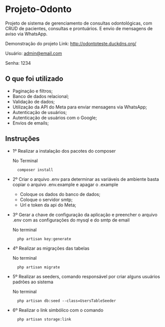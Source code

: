 # Projeto-Odonto

Projeto de sistema de gerenciamento de consultas odontológicas, com CRUD de pacientes, consultas e prontuários. E envio de mensagens de aviso via WhatsApp.

Demonstração do projeto Link:
<a href="http://odontoteste.duckdns.org/" target="_blank">http://odontoteste.duckdns.org/</a>

Usuário: admin@email.com

Senha: 1234

## O que foi utilizado

- Paginação e filtros;
- Banco de dados relacional;
- Validação de dados;
- Utilização da API do Meta para enviar mensagens via WhatsApp;
- Autenticação de usuários;
- Autenticação de usuários com o Google;
- Envios de emails;

## Instruções

- 1º Realizar a instalação dos pacotes do composer
    
  No Terminal
 
        composer install

- 2º Criar o arquivo .env para determinar as variáveis de ambiente basta copiar o arquivo .env.example e apagar o .example
  - Coloque os dados do banco de dados;
  - Coloque o servidor smtp;
  - Url e token da api do Meta;

- 3º Gerar a chave de configuração da aplicação e preencher o arquivo .env com as configurações do mysql e do smtp de email
  
  No terminal

        php artisan key:generate

- 4º Realizar as migrações das tabelas
  
  No terminal
  
        php artisan migrate

- 5º Realizar as seeders, comando responsável por criar alguns usuários padrões ao sistema
  
  No terminal
  
        php artisan db:seed --class=UsersTableSeeder
- 6º Realizar o link simbólico com o comando

        php artisan storage:link


